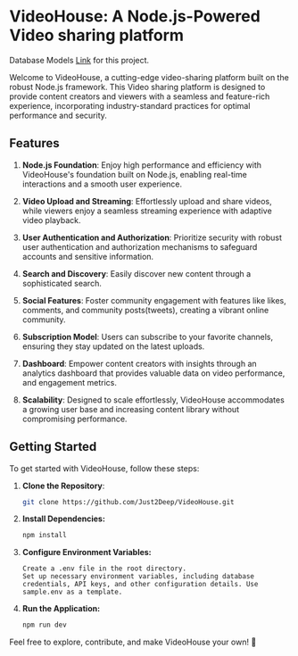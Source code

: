 # VideoHouse: A Node.js-Powered Video sharing platform

Database Models [Link](https://app.eraser.io/workspace/YtPqZ1VogxGy1jzIDkzj) for this project.

Welcome to VideoHouse, a cutting-edge video-sharing platform built on the robust Node.js framework. This Video sharing platform is designed to provide content creators and viewers with a seamless and feature-rich experience, incorporating industry-standard practices for optimal performance and security.

## Features

1. **Node.js Foundation**: Enjoy high performance and efficiency with VideoHouse's foundation built on Node.js, enabling real-time interactions and a smooth user experience.

2. **Video Upload and Streaming**: Effortlessly upload and share videos, while viewers enjoy a seamless streaming experience with adaptive video playback.

3. **User Authentication and Authorization**: Prioritize security with robust user authentication and authorization mechanisms to safeguard accounts and sensitive information.

4. **Search and Discovery**: Easily discover new content through a sophisticated search.

5. **Social Features**: Foster community engagement with features like likes, comments, and community posts(tweets), creating a vibrant online community.

6. **Subscription Model**: Users can subscribe to your favorite channels, ensuring they stay updated on the latest uploads.

7. **Dashboard**: Empower content creators with insights through an analytics dashboard that provides valuable data on video performance, and engagement metrics.

8. **Scalability**: Designed to scale effortlessly, VideoHouse accommodates a growing user base and increasing content library without compromising performance.

## Getting Started

To get started with VideoHouse, follow these steps:

1.  **Clone the Repository**:

    ```bash
    git clone https://github.com/Just2Deep/VideoHouse.git

    ```

2.  **Install Dependencies:**

    ```bash
    npm install
    ```

3.  **Configure Environment Variables:**

        Create a .env file in the root directory.
        Set up necessary environment variables, including database credentials, API keys, and other configuration details. Use sample.env as a template.

4.  **Run the Application:**
    ```bash
    npm run dev
    ```

Feel free to explore, contribute, and make VideoHouse your own! 🎉

